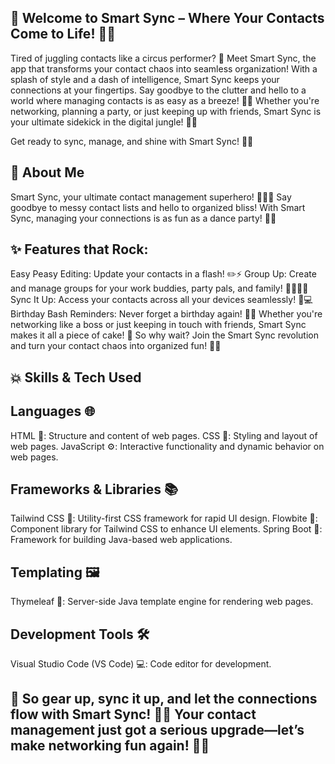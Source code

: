 ## 🌟 Welcome to Smart Sync – Where Your Contacts Come to Life! 📱✨

Tired of juggling contacts like a circus performer? 🎪 Meet Smart Sync, the app that transforms your contact chaos into seamless organization! With a splash of style and a dash of intelligence, Smart Sync keeps your connections at your fingertips. Say goodbye to the clutter and hello to a world where managing contacts is as easy as a breeze! 🌈✨ Whether you're networking, planning a party, or just keeping up with friends, Smart Sync is your ultimate sidekick in the digital jungle! 🌿🌟

Get ready to sync, manage, and shine with Smart Sync! 🚀🎉

## 🚀 About Me

Smart Sync, your ultimate contact management superhero! 🦸‍♂️✨ Say goodbye to messy contact lists and hello to organized bliss! With Smart Sync, managing your connections is as fun as a dance party! 🕺💃

## ✨ Features that Rock:

Easy Peasy Editing: Update your contacts in a flash! ✏️⚡
Group Up: Create and manage groups for your work buddies, party pals, and family! 🎈👨‍👩‍👦
Sync It Up: Access your contacts across all your devices seamlessly! 📲💻
Birthday Bash Reminders: Never forget a birthday again! 🎂🎉
Whether you're networking like a boss or just keeping in touch with friends, Smart Sync makes it all a piece of cake! 🍰 So why wait? Join the Smart Sync revolution and turn your contact chaos into organized fun! 🌈🚀

## 💥 Skills & Tech Used

## Languages 🌐
HTML 📝: Structure and content of web pages.
CSS 🎨: Styling and layout of web pages.
JavaScript ⚙️: Interactive functionality and dynamic behavior on web pages.
## Frameworks & Libraries 📚
Tailwind CSS 🌈: Utility-first CSS framework for rapid UI design.
Flowbite 🔧: Component library for Tailwind CSS to enhance UI elements.
Spring Boot 🌱: Framework for building Java-based web applications.
## Templating 🖼️
Thymeleaf 🍃: Server-side Java template engine for rendering web pages.
## Development Tools 🛠️
Visual Studio Code (VS Code) 💻: Code editor for development.





## 🎉 So gear up, sync it up, and let the connections flow with Smart Sync! 🚀✨ Your contact management just got a serious upgrade—let’s make networking fun again! 🌟💌


